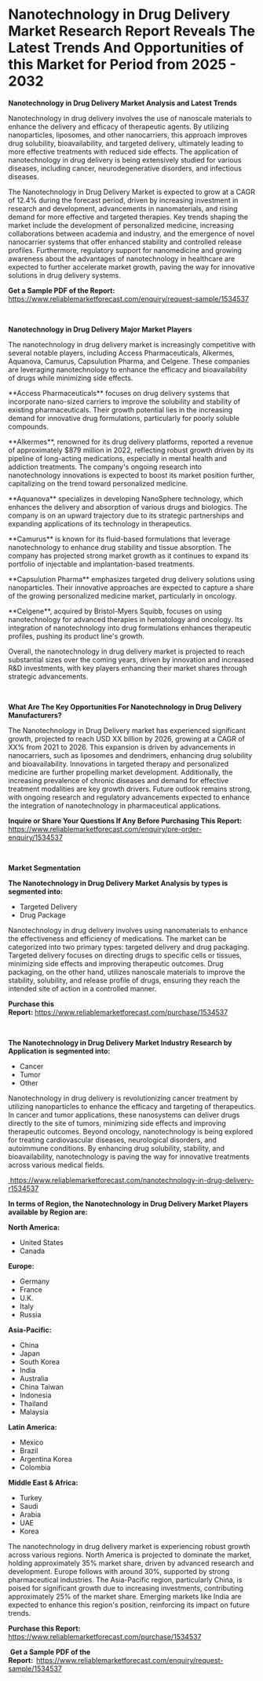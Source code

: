<p><h1>Nanotechnology in Drug Delivery Market Research Report Reveals The Latest Trends And Opportunities of this Market for Period from 2025 - 2032</h1></p><p><strong>Nanotechnology in Drug Delivery Market Analysis and Latest Trends</strong></p>
<p><p>Nanotechnology in drug delivery involves the use of nanoscale materials to enhance the delivery and efficacy of therapeutic agents. By utilizing nanoparticles, liposomes, and other nanocarriers, this approach improves drug solubility, bioavailability, and targeted delivery, ultimately leading to more effective treatments with reduced side effects. The application of nanotechnology in drug delivery is being extensively studied for various diseases, including cancer, neurodegenerative disorders, and infectious diseases.</p><p>The Nanotechnology in Drug Delivery Market is expected to grow at a CAGR of 12.4% during the forecast period, driven by increasing investment in research and development, advancements in nanomaterials, and rising demand for more effective and targeted therapies. Key trends shaping the market include the development of personalized medicine, increasing collaborations between academia and industry, and the emergence of novel nanocarrier systems that offer enhanced stability and controlled release profiles. Furthermore, regulatory support for nanomedicine and growing awareness about the advantages of nanotechnology in healthcare are expected to further accelerate market growth, paving the way for innovative solutions in drug delivery systems.</p></p>
<p><strong>Get a Sample PDF of the Report:&nbsp;</strong> <a href="https://www.reliablemarketforecast.com/enquiry/request-sample/1534537?utm_campaign=2528&utm_medium=2&utm_source=Github&utm_content=ia&utm_term=12042025&utm_id=nanotechnology-in-drug-delivery">https://www.reliablemarketforecast.com/enquiry/request-sample/1534537</a></p>
<p>&nbsp;</p>
<p><strong>Nanotechnology in Drug Delivery Major Market Players</strong></p>
<p><p>The nanotechnology in drug delivery market is increasingly competitive with several notable players, including Access Pharmaceuticals, Alkermes, Aquanova, Camurus, Capsulution Pharma, and Celgene. These companies are leveraging nanotechnology to enhance the efficacy and bioavailability of drugs while minimizing side effects.</p><p>**Access Pharmaceuticals** focuses on drug delivery systems that incorporate nano-sized carriers to improve the solubility and stability of existing pharmaceuticals. Their growth potential lies in the increasing demand for innovative drug formulations, particularly for poorly soluble compounds.</p><p>**Alkermes**, renowned for its drug delivery platforms, reported a revenue of approximately $879 million in 2022, reflecting robust growth driven by its pipeline of long-acting medications, especially in mental health and addiction treatments. The company's ongoing research into nanotechnology innovations is expected to boost its market position further, capitalizing on the trend toward personalized medicine.</p><p>**Aquanova** specializes in developing NanoSphere technology, which enhances the delivery and absorption of various drugs and biologics. The company is on an upward trajectory due to its strategic partnerships and expanding applications of its technology in therapeutics.</p><p>**Camurus** is known for its fluid-based formulations that leverage nanotechnology to enhance drug stability and tissue absorption. The company has projected strong market growth as it continues to expand its portfolio of injectable and implantation-based treatments.</p><p>**Capsulution Pharma** emphasizes targeted drug delivery solutions using nanoparticles. Their innovative approaches are expected to capture a share of the growing personalized medicine market, particularly in oncology.</p><p>**Celgene**, acquired by Bristol-Myers Squibb, focuses on using nanotechnology for advanced therapies in hematology and oncology. Its integration of nanotechnology into drug formulations enhances therapeutic profiles, pushing its product line's growth.</p><p>Overall, the nanotechnology in drug delivery market is projected to reach substantial sizes over the coming years, driven by innovation and increased R&D investments, with key players enhancing their market shares through strategic advancements.</p></p>
<p>&nbsp;</p>
<p><strong>What Are The Key Opportunities For Nanotechnology in Drug Delivery Manufacturers?</strong></p>
<p><p>The Nanotechnology in Drug Delivery market has experienced significant growth, projected to reach USD XX billion by 2026, growing at a CAGR of XX% from 2021 to 2026. This expansion is driven by advancements in nanocarriers, such as liposomes and dendrimers, enhancing drug solubility and bioavailability. Innovations in targeted therapy and personalized medicine are further propelling market development. Additionally, the increasing prevalence of chronic diseases and demand for effective treatment modalities are key growth drivers. Future outlook remains strong, with ongoing research and regulatory advancements expected to enhance the integration of nanotechnology in pharmaceutical applications.</p></p>
<p><strong>Inquire or Share Your Questions If Any Before Purchasing This Report:</strong> <a href="https://www.reliablemarketforecast.com/enquiry/pre-order-enquiry/1534537?utm_campaign=2528&utm_medium=2&utm_source=Github&utm_content=ia&utm_term=12042025&utm_id=nanotechnology-in-drug-delivery">https://www.reliablemarketforecast.com/enquiry/pre-order-enquiry/1534537</a></p>
<p>&nbsp;</p>
<p><strong>Market Segmentation</strong></p>
<p><strong>The Nanotechnology in Drug Delivery Market Analysis by types is segmented into:</strong></p>
<p><ul><li>Targeted Delivery</li><li>Drug Package</li></ul></p>
<p><p>Nanotechnology in drug delivery involves using nanomaterials to enhance the effectiveness and efficiency of medications. The market can be categorized into two primary types: targeted delivery and drug packaging. Targeted delivery focuses on directing drugs to specific cells or tissues, minimizing side effects and improving therapeutic outcomes. Drug packaging, on the other hand, utilizes nanoscale materials to improve the stability, solubility, and release profile of drugs, ensuring they reach the intended site of action in a controlled manner.</p></p>
<p><strong>Purchase this Report:&nbsp;</strong><a href="https://www.reliablemarketforecast.com/purchase/1534537?utm_campaign=2528&utm_medium=2&utm_source=Github&utm_content=ia&utm_term=12042025&utm_id=nanotechnology-in-drug-delivery">https://www.reliablemarketforecast.com/purchase/1534537</a></p>
<p>&nbsp;</p>
<p><strong>The Nanotechnology in Drug Delivery Market Industry Research by Application is segmented into:</strong></p>
<p><ul><li>Cancer</li><li>Tumor</li><li>Other</li></ul></p>
<p><p>Nanotechnology in drug delivery is revolutionizing cancer treatment by utilizing nanoparticles to enhance the efficacy and targeting of therapeutics. In cancer and tumor applications, these nanosystems can deliver drugs directly to the site of tumors, minimizing side effects and improving therapeutic outcomes. Beyond oncology, nanotechnology is being explored for treating cardiovascular diseases, neurological disorders, and autoimmune conditions. By enhancing drug solubility, stability, and bioavailability, nanotechnology is paving the way for innovative treatments across various medical fields.</p></p>
<p><a href="https://www.reliablemarketforecast.com/nanotechnology-in-drug-delivery-r1534537?utm_campaign=2528&utm_medium=2&utm_source=Github&utm_content=ia&utm_term=12042025&utm_id=nanotechnology-in-drug-delivery">&nbsp;https://www.reliablemarketforecast.com/nanotechnology-in-drug-delivery-r1534537</a></p>
<p><strong>In terms of Region, the Nanotechnology in Drug Delivery Market Players available by Region are:</strong></p>
<p>
    <p> <strong> North America: </strong>
        <ul>
            <li>United States</li>
            <li>Canada</li>
        </ul>
        </p> 
    <p> <strong> Europe: </strong>
        <ul>
            <li>Germany</li>
            <li>France</li>
            <li>U.K.</li>
            <li>Italy</li>
            <li>Russia</li>
        </ul>
        </p> 
    <p> <strong> Asia-Pacific: </strong>
        <ul>
            <li>China</li>
            <li>Japan</li>
            <li>South Korea</li>
            <li>India</li>
            <li>Australia</li>
            <li>China Taiwan</li>
            <li>Indonesia</li>
            <li>Thailand</li>
            <li>Malaysia</li>
        </ul>
        </p> 
    <p> <strong> Latin America: </strong>
        <ul>
            <li>Mexico</li>
            <li>Brazil</li>
            <li>Argentina Korea</li>
            <li>Colombia</li>
        </ul>
        </p> 
    <p> <strong> Middle East & Africa: </strong>
        <ul>
            <li>Turkey</li>
            <li>Saudi</li>
            <li>Arabia</li>
            <li>UAE</li>
            <li>Korea</li>
        </ul>
    </p>
    </p>
<p><p>The nanotechnology in drug delivery market is experiencing robust growth across various regions. North America is projected to dominate the market, holding approximately 35% market share, driven by advanced research and development. Europe follows with around 30%, supported by strong pharmaceutical industries. The Asia-Pacific region, particularly China, is poised for significant growth due to increasing investments, contributing approximately 25% of the market share. Emerging markets like India are expected to enhance this region's position, reinforcing its impact on future trends.</p></p>
<p><strong>Purchase this Report: </strong><a href="https://www.reliablemarketforecast.com/purchase/1534537?utm_campaign=2528&utm_medium=2&utm_source=Github&utm_content=ia&utm_term=12042025&utm_id=nanotechnology-in-drug-delivery">https://www.reliablemarketforecast.com/purchase/1534537</a></p>
<p>&nbsp;<strong>Get a Sample PDF of the Report:&nbsp;&nbsp;</strong><a href="https://www.reliablemarketforecast.com/enquiry/request-sample/1534537?utm_campaign=2528&utm_medium=2&utm_source=Github&utm_content=ia&utm_term=12042025&utm_id=nanotechnology-in-drug-delivery">https://www.reliablemarketforecast.com/enquiry/request-sample/1534537</a></p>
<p><strong></strong></p>
<p><p></p><p></p><p></p></p>